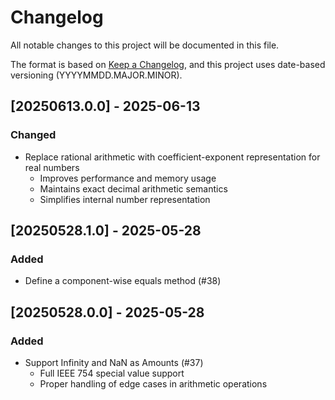 # Changelog

All notable changes to this project will be documented in this file.

The format is based on [Keep a Changelog](https://keepachangelog.com/en/1.0.0/),
and this project uses date-based versioning (YYYYMMDD.MAJOR.MINOR).

## [20250613.0.0] - 2025-06-13
### Changed
- Replace rational arithmetic with coefficient-exponent representation for real numbers
  - Improves performance and memory usage
  - Maintains exact decimal arithmetic semantics
  - Simplifies internal number representation

## [20250528.1.0] - 2025-05-28
### Added
- Define a component-wise equals method (#38)

## [20250528.0.0] - 2025-05-28
### Added
- Support Infinity and NaN as Amounts (#37)
  - Full IEEE 754 special value support
  - Proper handling of edge cases in arithmetic operations